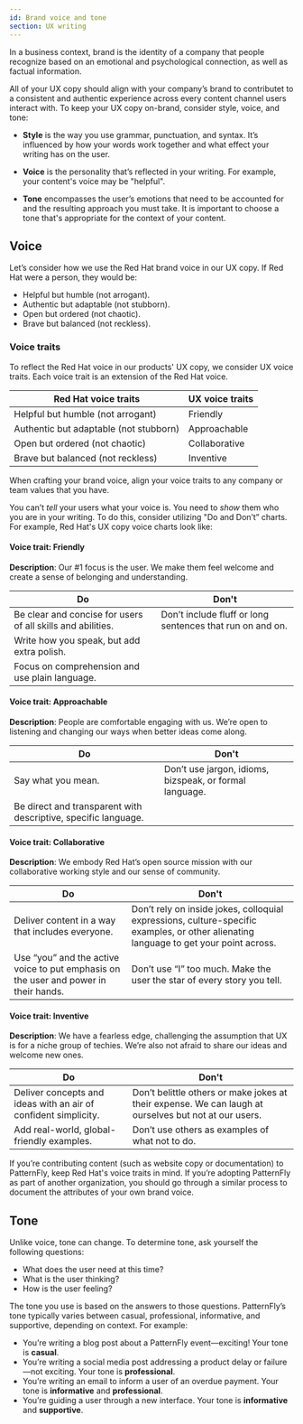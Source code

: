 ```yaml
---
id: Brand voice and tone
section: UX writing
---
```


In a business context, brand is the identity of a company that people recognize based on an emotional and psychological connection, as well as factual information.

All of your UX copy should align with your company’s brand to contributet to a consistent and authentic experience across every content channel users interact with. To keep your UX copy on-brand, consider style, voice, and tone:

- **Style** is the way you use grammar, punctuation, and syntax. It’s influenced by how your words work together and what effect your writing has on the user. 

- **Voice** is the personality that’s reflected in your writing. For example, your content's voice may be "helpful".

- **Tone** encompasses the user’s emotions that need to be accounted for and the resulting approach you must take. It is important to choose a tone that's appropriate for the context of your content.

## Voice 

Let’s consider how we use the Red Hat brand voice in our UX copy. If Red Hat were a person, they would be:

- Helpful but humble (not arrogant).
- Authentic but adaptable (not stubborn).
- Open but ordered (not chaotic).
- Brave but balanced (not reckless).

### Voice traits
To reflect the Red Hat voice in our products' UX copy, we consider UX voice traits. Each voice trait is an extension of the Red Hat voice.

<div class="ws-content-table">

| **Red Hat voice traits** | **UX voice traits** |
|----------------------------------------|---------------------|
| Helpful but humble (not arrogant)      | Friendly            |
| Authentic but adaptable (not stubborn) | Approachable        |
| Open but ordered (not chaotic)         | Collaborative       |
| Brave but balanced (not reckless)      | Inventive           |

</div>

When crafting your brand voice, align your voice traits to any company or team values that you have.

You can’t *tell* your users what your voice is. You need to *show* them who you are in your writing. To do this, consider utilizing "Do and Don’t” charts. For example, Red Hat's UX copy voice charts look like:

#### Voice trait: Friendly

**Description**: Our #1 focus is the user. We make them feel welcome and create a sense of belonging and understanding.

<div class="ws-content-table">

| **Do** | **Don't** |
|--------|-----------|
| Be clear and concise for users of all skills and abilities. | Don’t include fluff or long sentences that run on and on. |
| Write how you speak, but add extra polish.                  ||
| Focus on comprehension and use plain language.              ||

</div>

#### Voice trait: Approachable

**Description**: People are comfortable engaging with us. We’re open to listening and changing our ways when better ideas come along.

<div class="ws-content-table">

| **Do** | **Don't** |
|--------|-----------|
| Say what you mean. | Don’t use jargon, idioms, bizspeak, or formal language. |
| Be direct and transparent with descriptive, specific language. |

</div>

#### Voice trait: Collaborative

**Description**: We embody Red Hat’s open source mission with our collaborative working style and our sense of community.

<div class="ws-content-table">

| **Do** | **Don't** |
|--------|-----------|
| Deliver content in a way that includes everyone. | Don’t rely on inside jokes, colloquial expressions, culture-specific examples, or other alienating language to get your point across. |
| Use “you” and the active voice to put emphasis on the user and power in their hands. | Don’t use “I” too much. Make the user the star of every story you tell. |

</div>

#### Voice trait: Inventive

**Description**: We have a fearless edge, challenging the assumption that UX is for a niche group of techies. We’re also not afraid to share our ideas and welcome new ones.

<div class="ws-content-table">

| **Do** | **Don't** |
|--------|-----------|
| Deliver concepts and ideas with an air of confident simplicity. | Don’t belittle others or make jokes at their expense. We can laugh at ourselves but not at our users. |
| Add real-world, global-friendly examples.| Don’t use others as examples of what not to do.|

</div>

If you’re contributing content (such as website copy or documentation) to PatternFly, keep Red Hat's voice traits in mind. If you’re adopting PatternFly as part of another organization, you should go through a similar process to document the attributes of your own brand voice. 

## Tone
Unlike voice, tone can change. To determine tone, ask yourself the following questions:

- What does the user need at this time?
- What is the user thinking?
- How is the user feeling?

The tone you use is based on the answers to those questions. PatternFly’s tone typically varies between casual, professional, informative, and supportive, depending on context. For example: 

- You’re writing a blog post about a PatternFly event—exciting! Your tone is **casual**.
- You’re writing a social media post addressing a product delay or failure—not exciting. Your tone is **professional**.
- You’re writing an email to inform a user of an overdue payment. Your tone is **informative** and **professional**.
- You’re guiding a user through a new interface. Your tone is **informative** and **supportive**.
